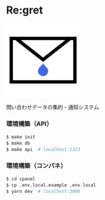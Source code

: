 # Re:gret

<img src="cpanel/public/logo.png" width="200px">

問い合わせデータの集約・通知システム

### 環境構築（API）

```bash
$ make init
$ make db
$ make api  # localhost:1323
```

### 環境構築（コンパネ）

```bash
$ cd cpanel
$ cp .env.local.example .env.local
$ yarn dev  # localhost:3000
```
